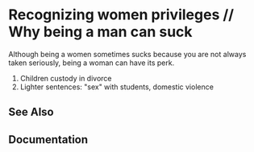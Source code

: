 # Recognizing women privileges // Why being a man can suck

Although being a women sometimes sucks because you are not always taken seriously, being a woman can have its perk.

1. Children custody in divorce
2. Lighter sentences: "sex" with students, domestic violence

## See Also


## Documentation


